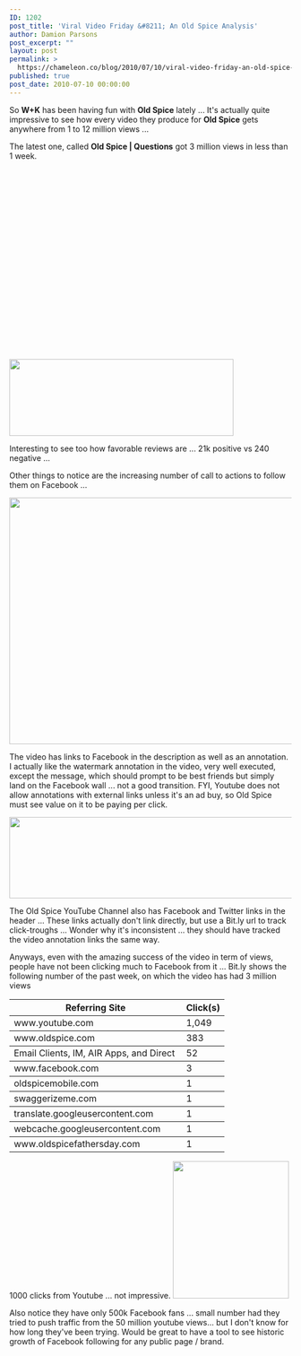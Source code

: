 ```yaml
---
ID: 1202
post_title: 'Viral Video Friday &#8211; An Old Spice Analysis'
author: Damion Parsons
post_excerpt: ""
layout: post
permalink: >
  https://chameleon.co/blog/2010/07/10/viral-video-friday-an-old-spice-analysis/
published: true
post_date: 2010-07-10 00:00:00
---
```

So <strong>W+K</strong> has been having fun with <strong>Old Spice</strong> lately ... It's actually quite impressive to see how every video they produce for <strong>Old Spice</strong> gets anywhere from 1 to 12 million views ...

The latest one, called <strong>Old Spice | Questions</strong> got 3 million views in less than 1 week.
<object width="560" height="340" classid="clsid:d27cdb6e-ae6d-11cf-96b8-444553540000" codebase="https://download.macromedia.com/pub/shockwave/cabs/flash/swflash.cab#version=6,0,40,0"><param name="allowFullScreen" value="true" /><param name="allowscriptaccess" value="always" /><param name="src" value="https://www.youtube.com/v/uLTIowBF0kE&amp;hl=en_US&amp;fs=1?rel=0" /><param name="allowfullscreen" value="true" /><embed type="application/x-shockwave-flash" width="560" height="340" src="https://www.youtube.com/v/uLTIowBF0kE&amp;hl=en_US&amp;fs=1?rel=0" allowscriptaccess="always" allowfullscreen="allowfullscreen" /></object><!--more-->

<img class="alignnone size-full wp-image-1270" title="Old Spice Questions YouTube Views" src="https://takemetoyourleader.com/wp-content/uploads/2010/07/Old-Spice-Questions-YouTube-Views.jpg" alt="" width="400" height="137" />

Interesting to see too how favorable reviews are ... 21k positive vs 240 negative ...

Other things to notice are the increasing number of call to actions to follow them on Facebook ...

<img class="alignnone size-full wp-image-1271" title="Old Spice Questions Facebook CTA" src="https://takemetoyourleader.com/wp-content/uploads/2010/07/Old-Spice-Questions-Facebook-CTA-.jpg" alt="" width="600" height="440" />

The video has links to Facebook in the description as well as an annotation. I actually like the watermark annotation in the video, very well executed, except the message, which should prompt to be best friends but simply land on the Facebook wall ... not a good transition. FYI, Youtube does not allow annotations with external links unless it's an ad buy, so Old Spice must see value on it to be paying per click.

<img class="alignnone size-full wp-image-1272" title="Old Spice YouTube Channel Facebook CTA" src="https://takemetoyourleader.com/wp-content/uploads/2010/07/Old-Spice-YouTube-Channel-Facebook-CTA-.jpg" alt="" width="600" height="145" />

The Old Spice YouTube Channel also has Facebook and Twitter links in the header ... These links actually don't link directly, but use a Bit.ly url to track click-troughs ... Wonder why it's inconsistent ... they should have tracked the video annotation links the same way.

Anyways, even with the amazing success of the video in term of views, people have not been clicking much to Facebook from it ... Bit.ly shows the following number of the past week, on which the video has had 3 million views
<table id="local_statistics" cellspacing="0" cellpadding="0">
<thead>
<tr>
<th>Referring Site</th>
<th>Click(s)</th>
</tr>
</thead>
<tbody>
<tr id="r_r_100">
<td>www.youtube.com <img id="r_a_1011" src="https://bit.ly/static/images/open_button.png" alt="" /></td>
<td>1,049</td>
</tr>
</tbody>
<tbody>
<tr id="r_r_101">
<td>www.oldspice.com <img id="r_a_1011" src="https://bit.ly/static/images/open_button.png" alt="" /></td>
<td>383</td>
</tr>
</tbody>
<tbody>
<tr id="r_r_102">
<td>Email Clients, IM, AIR Apps, and Direct <img id="r_a_1011" src="https://bit.ly/static/images/open_button.png" alt="" /></td>
<td>52</td>
</tr>
</tbody>
<tbody>
<tr id="r_r_103">
<td>www.facebook.com <img id="r_a_1011" src="https://bit.ly/static/images/open_button.png" alt="" /></td>
<td>3</td>
</tr>
</tbody>
<tbody>
<tr id="r_r_104">
<td>oldspicemobile.com <img id="r_a_1011" src="https://bit.ly/static/images/open_button.png" alt="" /></td>
<td>1</td>
</tr>
</tbody>
<tbody>
<tr id="r_r_105">
<td>swaggerizeme.com <img id="r_a_1011" src="https://bit.ly/static/images/open_button.png" alt="" /></td>
<td>1</td>
</tr>
</tbody>
<tbody>
<tr id="r_r_106">
<td>translate.googleusercontent.com <img id="r_a_1011" src="https://bit.ly/static/images/open_button.png" alt="" /></td>
<td>1</td>
</tr>
</tbody>
<tbody>
<tr id="r_r_107">
<td>webcache.googleusercontent.com <img id="r_a_1011" src="https://bit.ly/static/images/open_button.png" alt="" /></td>
<td>1</td>
</tr>
</tbody>
<tbody>
<tr id="r_r_108">
<td>www.oldspicefathersday.com <img id="r_a_1011" src="https://bit.ly/static/images/open_button.png" alt="" /></td>
<td>1</td>
</tr>
</tbody>
</table>
1000 clicks from Youtube ... not impressive.

<img class="alignnone size-full wp-image-1273" title="Old Spice Facebook Friends" src="https://takemetoyourleader.com/wp-content/uploads/2010/07/Old-Spice-Facebook-Friends.jpg" alt="" width="207" height="245" />

Also notice they have only 500k Facebook fans ... small number had they tried to push traffic from the 50 million youtube views... but I don't know for how long they've been trying. Would be great to have a tool to see historic growth of Facebook following for any public page / brand.